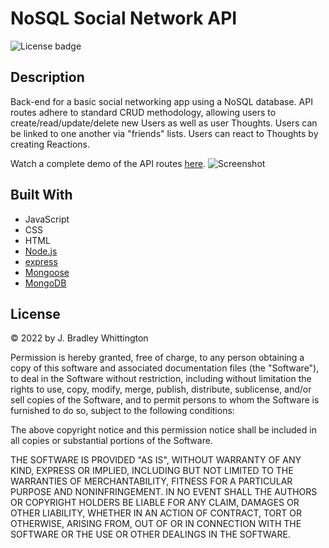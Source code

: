 # NoSQL Social Network API
![License badge](https://img.shields.io/badge/license-MIT-blue)

## Description
Back-end for a basic social networking app using a NoSQL database. API routes adhere to standard CRUD methodology, allowing users to create/read/update/delete new Users as well as user Thoughts. Users can be linked to one another via "friends" lists. Users can react to Thoughts by creating Reactions. 

Watch a complete demo of the API routes [here](https://drive.google.com/file/d/1POxehrW0r7bcL5YPusQLmNenhK7H431z/view).
![Screenshot](./assets/images/Social%20Network%20API%20gif.gif)


## Built With
- JavaScript
- CSS
- HTML
- [Node.js](https://nodejs.org/en/)
- [express](https://www.npmjs.com/package/express)
- [Mongoose](https://mongoosejs.com/)
- [MongoDB](https://www.mongodb.com/)


## License
&copy; 2022 by J. Bradley Whittington

Permission is hereby granted, free of charge, to any person obtaining a copy of this software and associated documentation files (the "Software"), to deal in the Software without restriction, including without limitation the rights to use, copy, modify, merge, publish, distribute, sublicense, and/or sell copies of the Software, and to permit persons to whom the Software is furnished to do so, subject to the following conditions:

The above copyright notice and this permission notice shall be included in all copies or substantial portions of the Software.

THE SOFTWARE IS PROVIDED "AS IS", WITHOUT WARRANTY OF ANY KIND, EXPRESS OR IMPLIED, INCLUDING BUT NOT LIMITED TO THE WARRANTIES OF MERCHANTABILITY, FITNESS FOR A PARTICULAR PURPOSE AND NONINFRINGEMENT. IN NO EVENT SHALL THE AUTHORS OR COPYRIGHT HOLDERS BE LIABLE FOR ANY CLAIM, DAMAGES OR OTHER LIABILITY, WHETHER IN AN ACTION OF CONTRACT, TORT OR OTHERWISE, ARISING FROM, OUT OF OR IN CONNECTION WITH THE SOFTWARE OR THE USE OR OTHER DEALINGS IN THE SOFTWARE.